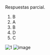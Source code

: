 Respuestas parcial.
1. B
2. A
3. B
4. D
5. C




![1](https://user-images.githubusercontent.com/82678997/134213678-7ffea358-14b2-4d00-adbd-0b39238b2be0.PNG)
![image](https://user-images.githubusercontent.com/82678997/134214144-d08eb5b9-e488-49eb-9d7a-1555fd263d8d.png)
